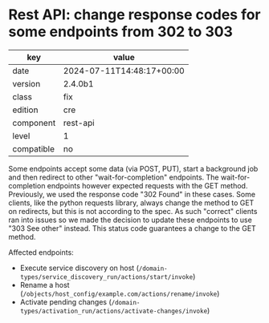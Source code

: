 [//]: # (werk v2)
# Rest API: change response codes for some endpoints from 302 to 303

key        | value
---------- | ---
date       | 2024-07-11T14:48:17+00:00
version    | 2.4.0b1
class      | fix
edition    | cre
component  | rest-api
level      | 1
compatible | no

Some endpoints accept some data (via POST, PUT), start a background job and then
redirect to other "wait-for-completion" endpoints. The wait-for-completion
endpoints however expected requests with the GET method.
Previously, we used the response code "302 Found" in these cases. Some clients,
like the python requests library, always change the method to GET on redirects,
but this is not according to the spec. As such "correct" clients ran into issues
so we made the decision to update these endpoints to use "303 See other"
instead. This status code guarantees a change to the GET method.

Affected endpoints:
* Execute service discovery on host
  (`/domain-types/service_discovery_run/actions/start/invoke`)
* Rename a host
  (`/objects/host_config/example.com/actions/rename/invoke`)
* Activate pending changes
  (`/domain-types/activation_run/actions/activate-changes/invoke`)
